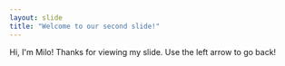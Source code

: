 ```yaml
---
layout: slide
title: "Welcome to our second slide!"
---
```

Hi, I'm Milo! Thanks for viewing my slide.
Use the left arrow to go back!

